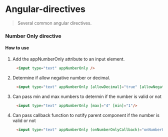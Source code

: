 # Angular-directives

> Several common angular directives.


### Number Only directive

#### How to use

1. Add the appNumberOnly attribute to an input element.

```html
     <input type="text" appNumberOnly />
  ```

2. Determine if allow negative number or decimal.

```html
     <input type="text" appNumberOnly [allowDecimal]="true" [allowNegative]="true"/>
  ```
  
3. Can pass min and max numbers to determin if the number is valid or not

```html
     <input type="text" appNumberOnly [max]="4" [min]="1"/>
  ```

4. Can pass callback function to notify parent component if the number is valid or not

```html
     <input type="text" appNumberOnly (onNumberOnlyCallback)="onNumberOnlyCallback($event)"/>
  ```
  
